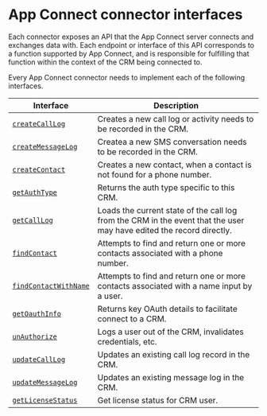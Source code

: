 # App Connect connector interfaces

Each connector exposes an API that the App Connect server connects and exchanges data with. Each endpoint or interface of this API corresponds to a function supported by App Connect, and is responsible for fulfilling that function within the context of the CRM being connected to. 

Every App Connect connector needs to implement each of the following interfaces.

| Interface                                 | Description                                                                      |
|-------------------------------------------|----------------------------------------------------------------------------------|
| [`createCallLog`](createCallLog.md)       | Creates a new call log or activity needs to be recorded in the CRM.              |
| [`createMessageLog`](createMessageLog.md) | Createa a new SMS conversation needs to be recorded in the CRM.                  |
| [`createContact`](createContact.md)       | Creates a new contact, when a contact is not found for a phone number.           |
| [`getAuthType`](getAuthType.md)           | Returns the auth type specific to this CRM.                                      |
| [`getCallLog`](getCallLog.md)             | Loads the current state of the call log from the CRM in the event that the user may have edited the record directly. |
| [`findContact`](findContact.md)           | Attempts to find and return one or more contacts associated with a phone number. |
| [`findContactWithName`](findContactWithName.md) | Attempts to find and return one or more contacts associated with a name input by a user. |
| [`getOauthInfo`](getOauthInfo.md)         | Returns key OAuth details to facilitate connect to a CRM.                        |
| [`unAuthorize`](unAuthorize.md)           | Logs a user out of the CRM, invalidates credentials, etc.                        |
| [`updateCallLog`](updateCallLog.md)       | Updates an existing call log record in the CRM.                                  |
| [`updateMessageLog`](updateMessageLog.md) | Updates an existing message log in the CRM.                                      |
| [`getLicenseStatus`](getLicenseStatus.md) | Get license status for CRM user.